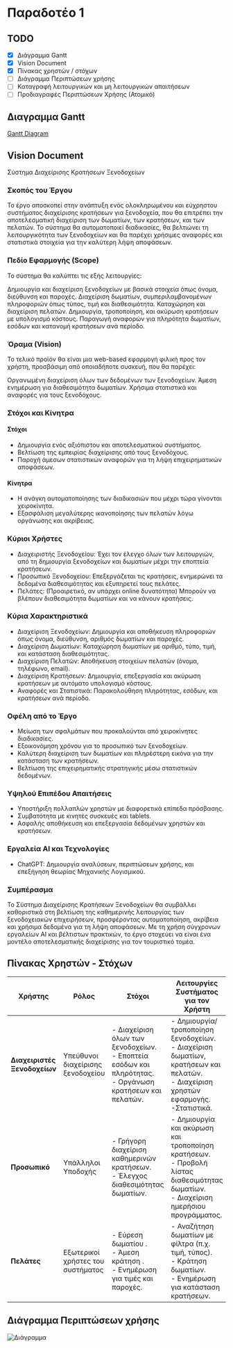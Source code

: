 # Παραδοτέο 1

## TODO

- [x] Διάγραμμα Gantt
- [x] Vision Document
- [x] Πίνακας χρηστών / στόχων
- [ ] Διάγραμμα Περιπτώσεων χρήσης
- [ ] Καταγραφή λειτουργικών και μη λειτουργικών απαιτήσεων
- [ ] Προδιαγραφές Περιπτώσεων Χρήσης (Ατομικό)

## Διαγραμμα Gantt

[Gantt Diagram](./GanttDiagramm.pdf)

## Vision Document

Σύστημα Διαχείρισης Κρατήσεων Ξενοδοχείων

### Σκοπός του Έργου

Το έργο αποσκοπεί στην ανάπτυξη ενός ολοκληρωμένου και εύχρηστου συστήματος διαχείρισης κρατήσεων για ξενοδοχεία, που θα επιτρέπει την αποτελεσματική διαχείριση των δωματίων, των κρατήσεων, και των πελατών. Το σύστημα θα αυτοματοποιεί διαδικασίες, θα βελτιώνει τη λειτουργικότητα των ξενοδοχείων και θα παρέχει χρήσιμες αναφορές και στατιστικά στοιχεία για την καλύτερη λήψη αποφάσεων.

### Πεδίο Εφαρμογής (Scope)

Το σύστημα θα καλύπτει τις εξής λειτουργίες:

Δημιουργία και διαχείριση ξενοδοχείων με βασικά στοιχεία όπως όνομα, διεύθυνση και παροχές.
Διαχείριση δωματίων, συμπεριλαμβανομένων πληροφοριών όπως τύπος, τιμή και διαθεσιμότητα.
Καταχώρηση και διαχείριση πελατών.
Δημιουργία, τροποποίηση, και ακύρωση κρατήσεων με υπολογισμό κόστους.
Παραγωγή αναφορών για πληρότητα δωματίων, εσόδων και κατανομή κρατήσεων ανά περίοδο.

### Όραμα (Vision)

Το τελικό προϊόν θα είναι μια web-based εφαρμογή φιλική προς τον χρήστη, προσβάσιμη από οποιαδήποτε συσκευή, που θα παρέχει:

Οργανωμένη διαχείριση όλων των δεδομένων των ξενοδοχείων.
Άμεση ενημέρωση για διαθεσιμότητα δωματίων.
Χρήσιμα στατιστικά και αναφορές για τους ξενοδόχους.

### Στόχοι και Κίνητρα

#### Στόχοι

- Δημιουργία ενός αξιόπιστου και αποτελεσματικού συστήματος.
- Βελτίωση της εμπειρίας διαχείρισης από τους ξενοδόχους.
- Παροχή άμεσων στατιστικών αναφορών για τη λήψη επιχειρηματικών αποφάσεων.

#### Κίνητρα

- Η ανάγκη αυτοματοποίησης των διαδικασιών που μέχρι τώρα γίνονται χειροκίνητα.
- Εξασφάλιση μεγαλύτερης ικανοποίησης των πελατών λόγω οργάνωσης και ακρίβειας.

### Κύριοι Χρήστες

- Διαχειριστής Ξενοδοχείου: Έχει τον έλεγχο όλων των λειτουργιών, από τη δημιουργία ξενοδοχείων και δωματίων μέχρι την εποπτεία κρατήσεων.
- Προσωπικό Ξενοδοχείου: Επεξεργάζεται τις κρατήσεις, ενημερώνει τα δεδομένα διαθεσιμότητας και εξυπηρετεί τους πελάτες.
- Πελάτες: (Προαιρετικό, αν υπάρχει online δυνατότητα) Μπορούν να βλέπουν διαθεσιμότητα δωματίων και να κάνουν κρατήσεις.

### Κύρια Χαρακτηριστικά

- Διαχείριση Ξενοδοχείων: Δημιουργία και αποθήκευση πληροφοριών όπως όνομα, διεύθυνση, αριθμός δωματίων και παροχές.
- Διαχείριση Δωματίων: Καταχώρηση δωματίων με αριθμό, τύπο, τιμή, και κατάσταση διαθεσιμότητας.
- Διαχείριση Πελατών: Αποθήκευση στοιχείων πελατών (όνομα, τηλέφωνο, email).
- Διαχείριση Κρατήσεων: Δημιουργία, επεξεργασία και ακύρωση κρατήσεων με αυτόματο υπολογισμό κόστους.
- Αναφορές και Στατιστικά: Παρακολούθηση πληρότητας, εσόδων, και κρατήσεων ανά περίοδο.

### Οφέλη από το Έργο

- Μείωση των σφαλμάτων που προκαλούνται από χειροκίνητες διαδικασίες.
- Εξοικονόμηση χρόνου για το προσωπικό των ξενοδοχείων.
- Καλύτερη διαχείριση των δωματίων και πληρέστερη εικόνα για την κατάσταση των κρατήσεων.
- Βελτίωση της επιχειρηματικής στρατηγικής μέσω στατιστικών δεδομένων.

### Υψηλού Επιπέδου Απαιτήσεις

- Υποστήριξη πολλαπλών χρηστών με διαφορετικά επίπεδα πρόσβασης.
- Συμβατότητα με κινητές συσκευές και tablets.
- Ασφαλής αποθήκευση και επεξεργασία δεδομένων χρηστών και κρατήσεων.

### Εργαλεία AI και Τεχνολογίες

- ChatGPT: Δημιουργία αναλύσεων, περιπτώσεων χρήσης, και επεξήγηση θεωρίας Μηχανικής Λογισμικού.

### Συμπέρασμα

Το Σύστημα Διαχείρισης Κρατήσεων Ξενοδοχείων θα συμβάλλει καθοριστικά στη βελτίωση της καθημερινής λειτουργίας των ξενοδοχειακών επιχειρήσεων, προσφέροντας αυτοματοποίηση, ακρίβεια και χρήσιμα δεδομένα για τη λήψη αποφάσεων. Με τη χρήση σύγχρονων εργαλείων AI και βέλτιστων πρακτικών, το έργο στοχεύει να είναι ένα μοντέλο αποτελεσματικής διαχείρισης για τον τουριστικό τομέα.

## Πίνακας Χρηστών - Στόχων

| **Χρήστης**                  | **Ρόλος**                         | **Στόχοι**                                                                                                     | **Λειτουργίες Συστήματος για τον Χρήστη**                                                                                                  |
|------------------------------|-----------------------------------|----------------------------------------------------------------------------------------------------------------|--------------------------------------------------------------------------------------------------------------------------------------------|
| **Διαχειριστές Ξενοδοχείων** | Υπεύθυνοι διαχείρισης ξενοδοχείου | - Διαχείριση όλων των ξενοδοχείων. <br>- Εποπτεία εσόδων και πληρότητας. <br>- Οργάνωση κρατήσεων και πελατών. | - Δημιουργία/τροποποίηση ξενοδοχείων.<br>- Διαχείριση δωματίων, κρατήσεων και πελατών.<br>- Διαχείριση χρηστών εφαρμογής. <br>-Στατιστικά. |
| **Προσωπικό**                | Υπάλληλοι Υποδοχής                | - Γρήγορη διαχείριση καθημερινών κρατήσεων.<br>- Έλεγχος διαθεσιμότητας δωματίων.                              | - Δημιουργία και ακύρωση και τροποποίηση κρατήσεων.<br>- Προβολή λίστας διαθεσιμότητας δωματίων.<br>- Διαχείριση ημερήσιου προγράμματος.   |
| **Πελάτες**                  | Εξωτερικοί χρήστες του συστήματος | - Εύρεση δωματίου .<br>- Άμεση κράτηση .<br>- Ενημέρωση για τιμές και παροχές.                                 | - Αναζήτηση δωματίων με φίλτρα (π.χ. τιμή, τύπος).<br>- Κράτηση δωματίων.<br>- Ενημέρωση για κατάσταση κρατήσεων.                          |

## Διάγραμμα Περιπτώσεων χρήσης

![Διάγραμμα]()
